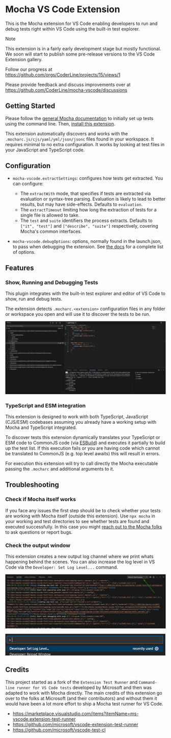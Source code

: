 # Mocha VS Code Extension

This is the Mocha extension for VS Code enabling developers to run and debug tests right within VS Code using the built-in test explorer.

> [!NOTE]
> This extension is in a fairly early development stage but mostly functional. We soon
> will start to publish some pre-release versions to the VS Code Extension gallery.
>
> Follow our progress at https://github.com/orgs/CoderLine/projects/15/views/1
>
> Please provide feedback and discuss improvements over at https://github.com/CoderLine/mocha-vscode/discussions

## Getting Started

Please follow the [general Mocha documentation](https://mochajs.org/) to initially set up tests using the command line. Then, [install this extension](https://marketplace.visualstudio.com/items?itemName=mocha.mocha-vscode).

This extension automatically discovers and works with the `.mocharc.js/cjs/yaml/yml/json/jsonc` files found in your workspace. It requires minimal to no extra configuration. It works by looking at test files in your JavaScript and TypeScript code.

## Configuration

- `mocha-vscode.extractSettings`: configures how tests get extracted. You can configure:

  - The `extractWith` mode, that specifies if tests are extracted via evaluation or syntax-tree parsing. Evaluation is likely to lead to better results, but may have side-effects. Defaults to `evaluation`.
  - The `extractTimeout` limiting how long the extraction of tests for a single file is allowed to take.
  - The `test` and `suite` identifiers the process extracts. Defaults to `["it", "test"]` and `["describe", "suite"]` respectively, covering Mocha's common interfaces.

- `mocha-vscode.debugOptions`: options, normally found in the launch.json, to pass when debugging the extension. See [the docs](https://code.visualstudio.com/docs/nodejs/nodejs-debugging#_launch-configuration-attributes) for a complete list of options.

## Features

### Show, Running and Debugging Tests

This plugin integrates with the built-in test explorer and editor of VS Code to show, run and debug tests.

The extension detects `.mocharc.<extension>` configuration files in any folder or workspace you open and will use it to discover the tests to be run.

![Show Run Debug](resources/show-run-debug.png)

### TypeScript and ESM integration

This extension is designed to work with both TypeScript, JavaScript (CJS/ESM) codebases assuming you already have a working setup with Mocha and TypeScript integrated.

To discover tests this extension dynamically translates your TypeScript or ESM code to CommonJS code (via [ESBuild](https://esbuild.github.io/)) and executes it partially to build up the test list. If this execution fails or you are having code which cannot be translated to CommonJS (e.g. top level awaits) this will result in errors. 

For execution this extension will try to call directly the Mocha executable passing the `.mocharc` and additional arguments to it. 

## Troubleshooting

### Check if Mocha itself works

If you face any issues the first step should be to check whether your tests are working with Mocha itself (outside this extension). Use `npx mocha` in your working and test directories to see whether tests are found and executed successfully. In this case you might [reach out to the Mocha folks](https://github.com/mochajs/mocha/blob/master/.github/CONTRIBUTING.md) to ask questions or report bugs.

### Check the output window

This extension creates a new output log channel where we print whats happening behind the scenes. You can also increase the log level in VS Code via the `Developer: Set Log Level...` command.

![Output Window](resources/output.png)

![Set Log Level](resources/set-log-level.png)


## Credits

This project started as a fork of the `Extension Test Runner` and `Command-line runner for VS Code tests` developed by Microsoft and then was adapted to work with Mocha directly.
The main credits of this extension go over to the folks at Microsoft (and their contributors) and without them it would have been a lot more effort to ship a Mocha test runner for VS Code.

- https://marketplace.visualstudio.com/items?itemName=ms-vscode.extension-test-runner
- https://github.com/microsoft/vscode-extension-test-runner
- https://github.com/microsoft/vscode-test-cl
